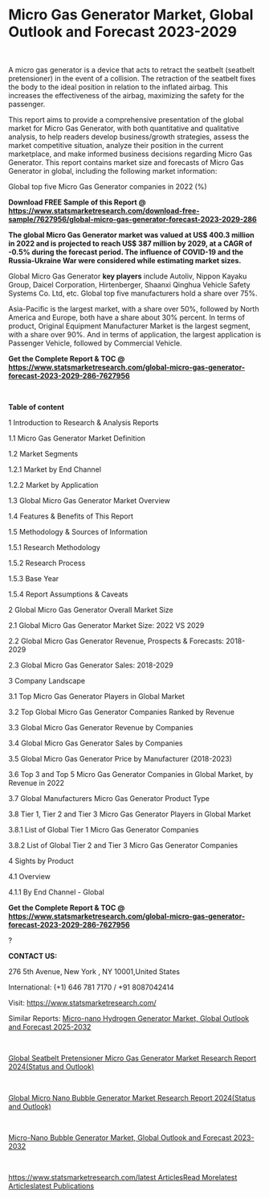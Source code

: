 <h1>Micro Gas Generator Market, Global Outlook and Forecast 2023-2029</h1><br/><p>A micro gas generator is a device that acts to retract the seatbelt (seatbelt pretensioner) in the event of a collision. The retraction of the seatbelt fixes the body to the ideal position in relation to the inflated airbag. This increases the effectiveness of the airbag, maximizing the safety for the passenger.</p>
 
 
 
 <p>This report aims to provide a comprehensive presentation of the global market for Micro Gas Generator, with both quantitative and qualitative analysis, to help readers develop business/growth strategies, assess the market competitive situation, analyze their position in the current marketplace, and make informed business decisions regarding Micro Gas Generator. This report contains market size and forecasts of Micro Gas Generator in global, including the following market information:</p>
 
 
 
 <p>Global top five Micro Gas Generator companies in 2022 (%)</p>
 
 
 
 <p><strong>Download FREE Sample of this Report @ <a href="https://www.statsmarketresearch.com/download-free-sample/7627956/global-micro-gas-generator-forecast-2023-2029-286">https://www.statsmarketresearch.com/download-free-sample/7627956/global-micro-gas-generator-forecast-2023-2029-286</a></strong></p>
 
 
 
 <p><strong>The global Micro Gas Generator market was valued at US$ 400.3 million in 2022 and is projected to reach US$ 387 million by 2029, at a <strong>CAGR</strong> of -0.5% during the forecast period. The influence of COVID-19 and the Russia-Ukraine War were considered while estimating market sizes.</strong></p>
 
 
 
 <p>Global Micro Gas Generator <strong>key players</strong> include Autoliv, Nippon Kayaku Group, Daicel Corporation, Hirtenberger, Shaanxi Qinghua Vehicle Safety Systems Co. Ltd, etc. Global top five manufacturers hold a share over 75%.</p>
 
 
 
 <p>Asia-Pacific is the largest market, with a share over 50%, followed by North America and Europe, both have a share about 30% percent. In terms of product, Original Equipment Manufacturer Market is the largest segment, with a share over 90%. And in terms of application, the largest application is Passenger Vehicle, followed by Commercial Vehicle.</p>
 
 
 
 <div><b>Get the Complete Report & TOC @ <a href="https://www.statsmarketresearch.com/global-micro-gas-generator-forecast-2023-2029-286-7627956">https://www.statsmarketresearch.com/global-micro-gas-generator-forecast-2023-2029-286-7627956</a></b></div>
 
 
 
 <p><br />
 
 <b>Table of content</b></p>
 
 
 
 <p>1 Introduction to Research & Analysis Reports<br />
 
 1.1 Micro Gas Generator Market Definition<br />
 
 1.2 Market Segments<br />
 
 1.2.1 Market by End Channel<br />
 
 1.2.2 Market by Application<br />
 
 1.3 Global Micro Gas Generator Market Overview<br />
 
 1.4 Features & Benefits of This Report<br />
 
 1.5 Methodology & Sources of Information<br />
 
 1.5.1 Research Methodology<br />
 
 1.5.2 Research Process<br />
 
 1.5.3 Base Year<br />
 
 1.5.4 Report Assumptions & Caveats<br />
 
 2 Global Micro Gas Generator Overall Market Size<br />
 
 2.1 Global Micro Gas Generator Market Size: 2022 VS 2029<br />
 
 2.2 Global Micro Gas Generator Revenue, Prospects & Forecasts: 2018-2029<br />
 
 2.3 Global Micro Gas Generator Sales: 2018-2029<br />
 
 3 Company Landscape<br />
 
 3.1 Top Micro Gas Generator Players in Global Market<br />
 
 3.2 Top Global Micro Gas Generator Companies Ranked by Revenue<br />
 
 3.3 Global Micro Gas Generator Revenue by Companies<br />
 
 3.4 Global Micro Gas Generator Sales by Companies<br />
 
 3.5 Global Micro Gas Generator Price by Manufacturer (2018-2023)<br />
 
 3.6 Top 3 and Top 5 Micro Gas Generator Companies in Global Market, by Revenue in 2022<br />
 
 3.7 Global Manufacturers Micro Gas Generator Product Type<br />
 
 3.8 Tier 1, Tier 2 and Tier 3 Micro Gas Generator Players in Global Market<br />
 
 3.8.1 List of Global Tier 1 Micro Gas Generator Companies<br />
 
 3.8.2 List of Global Tier 2 and Tier 3 Micro Gas Generator Companies<br />
 
 4 Sights by Product<br />
 
 4.1 Overview<br />
 
 4.1.1 By End Channel - Global</p>
 
 
 
 <div><b>Get the Complete Report & TOC @ <a href="https://www.statsmarketresearch.com/global-micro-gas-generator-forecast-2023-2029-286-7627956">https://www.statsmarketresearch.com/global-micro-gas-generator-forecast-2023-2029-286-7627956</a></b></div>
 
 
 
 <p>? </p>
 
 
 
 <p><b>CONTACT US:</b><br />
 
 276 5th Avenue, New York , NY 10001,United States<br />
 
 International: (+1) 646 781 7170 / +91 8087042414<br />
 
 Visit: <a href="https://www.statsmarketresearch.com/">https://www.statsmarketresearch.com/</a><br />
 
 Similar Reports: <a href="https://www.statsmarketresearch.com/global-micro-gas-generator-forecast-2023-2029-286-7627956">Micro-nano Hydrogen Generator Market, Global Outlook and Forecast 2025-2032</a><br />
 
 <br />
 
 <a href="https://www.statsmarketresearch.com/global-micro-gas-generator-forecast-2023-2029-286-7627956">Global Seatbelt Pretensioner Micro Gas Generator Market Research Report 2024(Status and Outlook)</a><br />
 
 <br />
 
 <a href="https://www.statsmarketresearch.com/global-micro-gas-generator-forecast-2023-2029-286-7627956">Global Micro Nano Bubble Generator Market Research Report 2024(Status and Outlook)</a><br />
 
 <br />
 
 <a href="https://www.statsmarketresearch.com/global-micro-gas-generator-forecast-2023-2029-286-7627956">Micro-Nano Bubble Generator Market, Global Outlook and Forecast 2023-2032</a><br />
 
 <br />
 
 <a href="https://gyeongbokgung.com">https://www.statsmarketresearch.com/</a><a href="https://hallyeomaritime.com">latest Articles</a><a href="https://jingwansa.com">Read More</a><a href="https://nguoiviet.jp/">latest Articles</a><a href="https://www.intelmarketresearch.com/">latest Publications</a></p>
